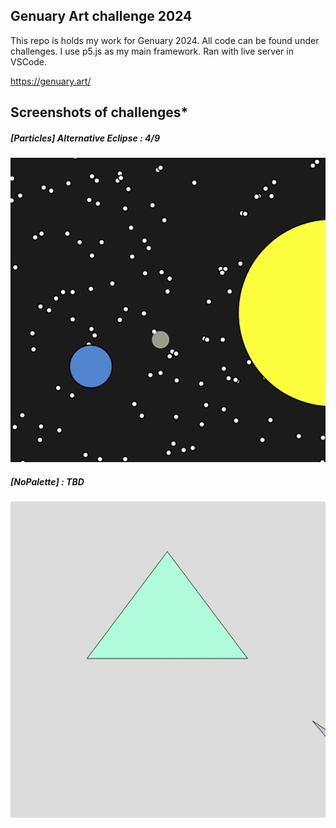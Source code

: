 ## Genuary Art challenge 2024

This repo is holds my work for Genuary 2024.  All code can be found under challenges.    I use p5.js as my main framework. Ran with live server in VSCode.

https://genuary.art/

## Screenshots of challenges*

##### [Particles] Alternative Eclipse : 4/9
!["[Particles] Alternative Eclipse"](./screenshots/0.particles.png)


##### [NoPalette]  : TBD
!["[No Palette] Summer Mist"](./screenshots/1.noPalette.jpeg)
